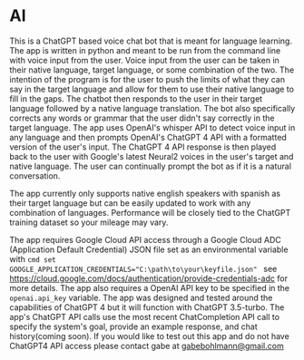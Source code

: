 # AI
This is a ChatGPT based voice chat bot that is meant for language learning. The app is written in python and meant to be run from the command line with voice input from the user. Voice input from the user can be taken in their native language, target language, or some combination of the two. The intention of the program is for the user to push the limits of what they can say in the target language and allow for them to use their native language to fill in the gaps. The chatbot then responds to the user in their target language followed by a native language translation. The bot also specifically corrects any words or grammar that the user didn't say correctly in the target language. The app uses OpenAI's whisper API to detect voice input in any language and then prompts OpenAI's ChatGPT 4 API with a formatted version of the user's input. The ChatGPT 4 API response is then played back to the user with Google's latest Neural2 voices in the user's target and native language. The user can continually prompt the bot as if it is a natural conversation. 

The app currently only supports native english speakers with spanish as their target language but can be easily updated to work with any combination of languages. Performance will be closely tied to the ChatGPT training dataset so your mileage may vary.

The app requires Google Cloud API access through a Google Cloud ADC (Application Default Credential) JSON file set as an environmental variable with 
```cmd set GOOGLE_APPLICATION_CREDENTIALS="C:\path\to\your\keyfile.json" ```
see https://cloud.google.com/docs/authentication/provide-credentials-adc for more details.
The app also requires a OpenAI API key to be specified in the ```openai.api_key``` variable. The app was designed and tested around the capabilities of ChatGPT 4 but it will function with ChatGPT 3.5-turbo. The app's ChatGPT API calls use the most recent ChatCompletion API call to specify the system's goal, provide an example response, and chat history(coming soon).
If you would like to test out this app and do not have ChatGPT4 API access please contact gabe at gabebohlmann@gmail.com 

